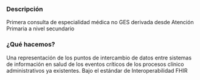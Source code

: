 ### Descripción
Primera consulta de especialidad médica no GES derivada desde Atención Primaria a nivel secundario

### ¿Qué hacemos?
Una representación de los puntos de intercambio de datos entre sistemas de información en salud de los eventos críticos de los procesos clínico administrativos ya existentes. Bajo el estándar de Interoperabilidad FHIR 



